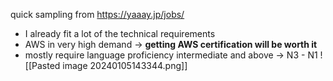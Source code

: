 quick sampling from https://yaaay.jp/jobs/

- I already fit a lot of the technical requirements
- AWS in very high demand -> **getting AWS certification will be worth it**
- mostly require language proficiency intermediate and above -> N3 - N1
![[Pasted image 20240105143344.png]]